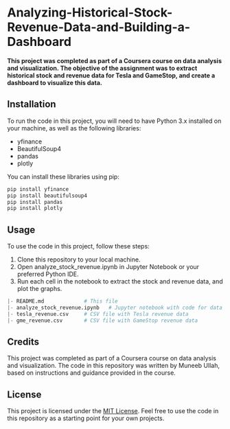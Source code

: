 # Analyzing-Historical-Stock-Revenue-Data-and-Building-a-Dashboard

**This project was completed as part of a Coursera course on data analysis and visualization. The objective of the assignment was to extract historical stock and revenue data for Tesla and GameStop, and create a dashboard to visualize this data.**

## Installation
To run the code in this project, you will need to have Python 3.x installed on your machine, as well as the following libraries:

- yfinance
- BeautifulSoup4
- pandas
- plotly


You can install these libraries using pip:

```Python
pip install yfinance
pip install beautifulsoup4
pip install pandas
pip install plotly
```
## Usage
To use the code in this project, follow these steps:

1. Clone this repository to your local machine.
2. Open analyze_stock_revenue.ipynb in Jupyter Notebook or your preferred Python IDE.
3. Run each cell in the notebook to extract the stock and revenue data, and plot the graphs.
```Python
|- README.md             # This file
|- analyze_stock_revenue.ipynb   # Jupyter notebook with code for data analysis and graph creation
|- tesla_revenue.csv     # CSV file with Tesla revenue data
|- gme_revenue.csv       # CSV file with GameStop revenue data
```
## Credits
This project was completed as part of a Coursera course on data analysis and visualization. The code in this repository was written by Muneeb Ullah, based on instructions and guidance provided in the course.

## License
This project is licensed under the [MIT License]("https://github.com/git/git-scm.com/blob/main/MIT-LICENSE.txt"). Feel free to use the code in this repository as a starting point for your own projects.
